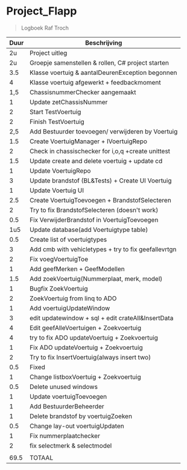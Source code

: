 # Project_Flapp

<!-- | \_ | \_| -->

> Logboek Raf Troch

| Duur | Beschrijving                                      |
| ---- | ------------------------------------------------- |
| 2u   | Project uitleg                                    |
| 2u   | Groepje samenstellen & rollen, C# project starten |
| 3.5  | Klasse voertuig & aantalDeurenException begonnen  |
| 4    | Klasse voertuig afgewerkt + feedbackmoment        |
| 1,5  | ChassisnummerChecker aangemaakt                   |
| 1    | Update zetChassisNummer                           |
| 2    | Start TestVoertuig                                |
| 2    | Finish TestVoertuig                               |
| 2,5  | Add Bestuurder toevoegen/ verwijderen by Voertuig |
| 1.5  | Create VoertuigManager + IVoertuigRepo            |
| 2    | Check in chassischecker for i,o,q +create unittest|
| 1.5  | Update create and delete voertuig + update cd     |
| 1    | Update VoertuigRepo                               |
| 3    | Update brandstof (BL&Tests) + Create UI Voertuig  |
| 1    | Update Voertuig UI                                |
| 2.5  | Create VoertuigToevoegen + BrandstofSelecteren    |
| 2    | Try to fix BrandstofSelecteren (doesn't work)     |
| 0.5  | Fix VerwijderBrandstof in VoertuigToevoegen       |
| 1u5  | Update database(add Voertuigtype table)           |
| 0.5  | Create list of voertuigtypes                      |
| 3    | Add cmb with vehicletypes + try to fix geefallevrtgn|
| 2    | Fix voegVoertuigToe                            |
| 1    | Add geefMerken + GeefModellen                    |
| 1.5  | Add zoekVoertuig(Nummerplaat, merk, model)     |
| 1    | Bugfix ZoekVoertuig                          |
| 2    | ZoekVoertuig from linq to ADO              |
| 1    | Add voertuigUpdateWindow                         |
| 3    | edit updatewindow + sql + edit crateAll&InsertData|
| 4    | Edit geefAlleVoertuigen + Zoekvoertuig |
| 4    | try to fix ADO updateVoertuig + Zoekvoertuig     |
| 1    | Fix ADO updateVoertuig + Zoekvoertuig          |
| 2    | Try to fix InsertVoertuig(always insert two)  |
| 0.5  | Fixed                                          |
| 1 | Change listboxVoertuig + Zoekvoertuig            |
| 0.5 | Delete unused windows                           |
| 1 | Update voertuigToevoegen                        |
| 1    | Add BestuurderBeheerder                          |
| 1    | Delete brandstof by voertuigZoeken        |
| 0.5  | Change lay-out voertuigUpdaten                   |
|  1 | Fix nummerplaatchecker               |
| 2  | fix selectmerk & selectmodel                   |
|   |                    |
| 69.5  | TOTAAL               |

